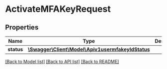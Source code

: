 # ActivateMFAKeyRequest

## Properties
Name | Type | Description | Notes
------------ | ------------- | ------------- | -------------
**status** | [**\Swagger\Client\Model\Apiv1usermfakeyIdStatus**](Apiv1usermfakeyIdStatus.md) |  | [optional] 

[[Back to Model list]](../../README.md#documentation-for-models) [[Back to API list]](../../README.md#documentation-for-api-endpoints) [[Back to README]](../../README.md)


